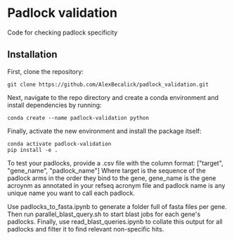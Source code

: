 # Padlock validation
Code for checking padlock specificity

## Installation
First, clone the repository:
```
git clone https://github.com/AlexBecalick/padlock_validation.git
```

Next, navigate to the repo directory and create a conda environment and install dependencies by running:
```
conda create --name padlock-validation python
```

Finally, activate the new environment and install the package itself:
```
conda activate padlock-validation
pip install -e .
```

To test your padlocks, provide a .csv file with the column format:
["target", "gene_name", "padlock_name"]
Where target is the sequence of the padlock arms in the order they bind to the gene, gene_name is the gene acroynm as annotated in your refseq acronym file and padlock name is any unique name you want to call each padlock.

Use padlocks_to_fasta.ipynb to generate a folder full of fasta files per gene. Then run parallel_blast_query.sh to start blast jobs for each gene's padlocks. Finally, use read_blast_queries.ipynb to collate this output for all padlocks and filter it to find relevant non-specific hits.
